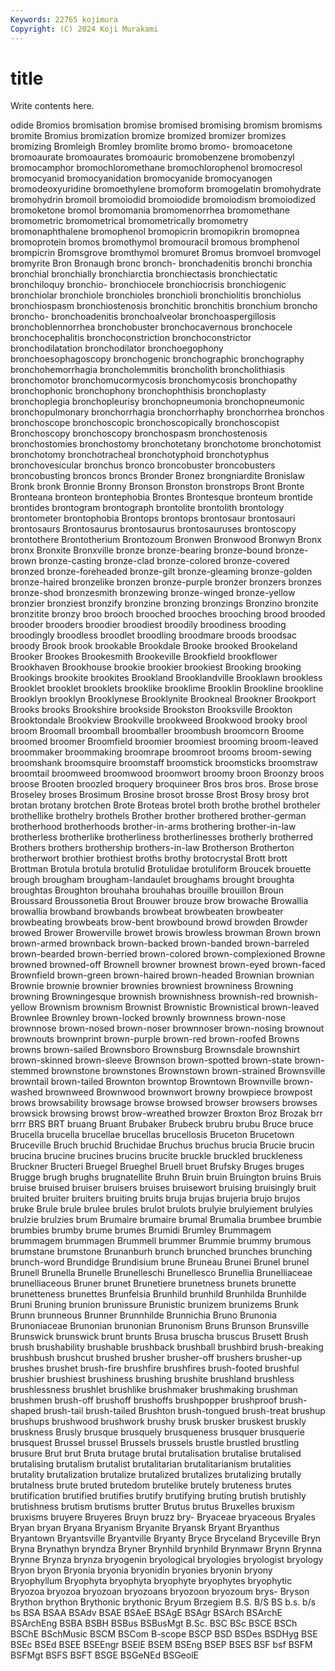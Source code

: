 ```yaml
---
Keywords: 22765 kojimura
Copyright: (C) 2024 Koji Murakami
---
```


# title

Write contents here.



odide Bromios bromisation
bromise bromised bromising bromism bromisms bromite Bromius bromization bromize bromized
bromizer bromizes bromizing Bromleigh Bromley bromlite bromo bromo- bromoacetone bromoaurate
bromoaurates bromoauric bromobenzene bromobenzyl bromocamphor bromochloromethane bromochlorophenol bromocresol bromocyanid bromocyanidation
bromocyanide bromocyanogen bromodeoxyuridine bromoethylene bromoform bromogelatin bromohydrate bromohydrin bromoil bromoiodid
bromoiodide bromoiodism bromoiodized bromoketone bromol bromomania bromomenorrhea bromomethane bromometric bromometrical
bromometrically bromometry bromonaphthalene bromophenol bromopicrin bromopikrin bromopnea bromoprotein bromos bromothymol
bromouracil bromous bromphenol brompicrin Bromsgrove bromthymol bromuret Bromus bromvoel bromvogel
bromyrite Bron Bronaugh bronc bronch- bronchadenitis bronchi bronchia bronchial bronchially
bronchiarctia bronchiectasis bronchiectatic bronchiloquy bronchio- bronchiocele bronchiocrisis bronchiogenic bronchiolar bronchiole
bronchioles bronchioli bronchiolitis bronchiolus bronchiospasm bronchiostenosis bronchitic bronchitis bronchium broncho
broncho- bronchoadenitis bronchoalveolar bronchoaspergillosis bronchoblennorrhea bronchobuster bronchocavernous bronchocele bronchocephalitis bronchoconstriction
bronchoconstrictor bronchodilatation bronchodilator bronchoegophony bronchoesophagoscopy bronchogenic bronchographic bronchography bronchohemorrhagia broncholemmitis
broncholith broncholithiasis bronchomotor bronchomucormycosis bronchomycosis bronchopathy bronchophonic bronchophony bronchophthisis bronchoplasty
bronchoplegia bronchopleurisy bronchopneumonia bronchopneumonic bronchopulmonary bronchorrhagia bronchorrhaphy bronchorrhea bronchos bronchoscope
bronchoscopic bronchoscopically bronchoscopist Bronchoscopy bronchoscopy bronchospasm bronchostenosis bronchostomies bronchostomy bronchotetany
bronchotome bronchotomist bronchotomy bronchotracheal bronchotyphoid bronchotyphus bronchovesicular bronchus bronco broncobuster
broncobusters broncobusting broncos broncs Bronder Bronez brongniardite Bronislaw Bronk bronk
Bronnie Bronny Bronson Bronston bronstrops Bront Bronte Bronteana bronteon brontephobia
Brontes Brontesque bronteum brontide brontides brontogram brontograph brontolite brontolith brontology
brontometer brontophobia Brontops brontops brontosaur brontosauri brontosaurs Brontosaurus brontosaurus brontosauruses
brontoscopy brontothere Brontotherium Brontozoum Bronwen Bronwood Bronwyn Bronx bronx Bronxite
Bronxville bronze bronze-bearing bronze-bound bronze-brown bronze-casting bronze-clad bronze-colored bronze-covered bronzed
bronze-foreheaded bronze-gilt bronze-gleaming bronze-golden bronze-haired bronzelike bronzen bronze-purple bronzer bronzers
bronzes bronze-shod bronzesmith bronzewing bronze-winged bronze-yellow bronzier bronziest bronzify bronzine
bronzing bronzings Bronzino bronzite bronzitite bronzy broo brooch brooched brooches
brooching brood brooded brooder brooders broodier broodiest broodily broodiness brooding
broodingly broodless broodlet broodling broodmare broods broodsac broody Brook brook
brookable Brookdale Brooke brooked Brookeland Brooker Brookes Brookesmith Brookeville Brookfield
brookflower Brookhaven Brookhouse brookie brookier brookiest Brooking brooking Brookings brookite
brookites Brookland Brooklandville Brooklawn brookless Brooklet brooklet brooklets brooklike brooklime
Brooklin Brookline brookline Brooklyn brooklyn Brooklynese Brooklynite Brookneal Brookner Brookport
Brooks brooks Brookshire brookside Brookston Brooksville Brookton Brooktondale Brookview Brookville
brookweed Brookwood brooky brool broom Broomall broomball broomballer broombush broomcorn
Broome broomed broomer Broomfield broomier broomiest brooming broom-leaved broommaker broommaking
broomrape broomroot brooms broom-sewing broomshank broomsquire broomstaff broomstick broomsticks broomstraw
broomtail broomweed broomwood broomwort broomy broon Broonzy broos broose Brooten
broozled broquery broquineer Bros bros bros. Brose brose Broseley broses
Brosimum Brosine brosot brosse Brost Brosy brosy brot brotan brotany
brotchen Brote Broteas brotel broth brothe brothel brotheler brothellike brothelry
brothels Brother brother brothered brother-german brotherhood brotherhoods brother-in-arms brothering brother-in-law
brotherless brotherlike brotherliness brotherlinesses brotherly brotherred Brothers brothers brothership brothers-in-law
Brotherson Brotherton brotherwort brothier brothiest broths brothy brotocrystal Brott brott
Brottman Brotula brotula brotulid Brotulidae brotuliform Broucek brouette brough brougham
brougham-landaulet broughams brought broughta broughtas Broughton brouhaha brouhahas brouille brouillon
Broun Broussard Broussonetia Brout Brouwer brouze brow browache Browallia browallia
browband browbands browbeat browbeaten browbeater browbeating browbeats brow-bent browbound browd
browden Browder browed Brower Browerville browet browis browless browman Brown
brown brown-armed brownback brown-backed brown-banded brown-barreled brown-bearded brown-berried brown-colored brown-complexioned
Browne browned browned-off Brownell browner brownest brown-eyed brown-faced Brownfield brown-green
brown-haired brown-headed Brownian brownian Brownie brownie brownier brownies browniest browniness
Browning browning Browningesque brownish brownishness brownish-red brownish-yellow Brownism brownism Brownist
Brownistic Brownistical brown-leaved Brownlee Brownley brown-locked brownly brownness brown-nose brownnose
brown-nosed brown-noser brownnoser brown-nosing brownout brownouts brownprint brown-purple brown-red brown-roofed
Browns browns brown-sailed Brownsboro Brownsburg Brownsdale brownshirt brown-skinned brown-sleeve Brownson
brown-spotted brown-state brown-stemmed brownstone brownstones Brownstown brown-strained Brownsville browntail brown-tailed
Brownton browntop Browntown Brownville brown-washed brownweed Brownwood brownwort browny browpiece
browpost brows browsability browsage browse browsed browser browsers browses browsick
browsing browst brow-wreathed browzer Broxton Broz Brozak brr brrr BRS
BRT bruang Bruant Brubaker Brubeck brubru brubu Bruce bruce Brucella
brucella brucellae brucellas brucellosis Bruceton Brucetown Bruceville Bruch bruchid Bruchidae
Bruchus bruchus brucia Brucie brucin brucina brucine brucines brucins brucite
bruckle bruckled bruckleness Bruckner Bructeri Bruegel Brueghel Bruell bruet Brufsky
Bruges bruges Brugge brugh brughs brugnatellite Bruhn Bruin bruin Bruington
bruins Bruis bruise bruised bruiser bruisers bruises bruisewort bruising bruisingly
bruit bruited bruiter bruiters bruiting bruits bruja brujas brujeria brujo
brujos bruke Brule brule brulee brules brulot brulots brulyie brulyiement
brulyies brulzie brulzies brum Brumaire brumaire brumal Brumalia brumbee brumbie
brumbies brumby brume brumes Brumidi Brumley Brummagem brummagem brummagen Brummell
brummer Brummie brummy brumous brumstane brumstone Brunanburh brunch brunched brunches
brunching brunch-word Brundidge Brundisium brune Bruneau Brunei Brunel brunel Brunell
Brunella Brunelle Brunelleschi Brunellesco Brunellia Brunelliaceae brunelliaceous Bruner brunet Brunetiere
brunetness brunets brunette brunetteness brunettes Brunfelsia Brunhild brunhild Brunhilda Brunhilde
Bruni Bruning brunion brunissure Brunistic brunizem brunizems Brunk Brunn brunneous
Brunner Brunnhilde Brunnichia Bruno Brunonia Brunoniaceae Brunonian brunonian Brunonism Bruns
Brunson Brunsville Brunswick brunswick brunt brunts Brusa bruscha bruscus Brusett
Brush brush brushability brushable brushback brushball brushbird brush-breaking brushbush brushcut
brushed brusher brusher-off brushers brusher-up brushes brushet brush-fire brushfire brushfires
brush-footed brushful brushier brushiest brushiness brushing brushite brushland brushless brushlessness
brushlet brushlike brushmaker brushmaking brushman brushmen brush-off brushoff brushoffs brushpopper
brushproof brush-shaped brush-tail brush-tailed Brushton brush-tongued brush-treat brushup brushups brushwood
brushwork brushy brusk brusker bruskest bruskly bruskness Brusly brusque brusquely
brusqueness brusquer brusquerie brusquest Brussel brussel Brussels brussels brustle brustled
brustling brusure Brut brut Bruta brutage brutal brutalisation brutalise brutalised
brutalising brutalism brutalist brutalitarian brutalitarianism brutalities brutality brutalization brutalize brutalized
brutalizes brutalizing brutally brutalness brute bruted brutedom brutelike brutely bruteness
brutes brutification brutified brutifies brutify brutifying bruting brutish brutishly brutishness
brutism brutisms brutter Brutus brutus Bruxelles bruxism bruxisms bruyere Bruyeres
Bruyn bruzz bry- Bryaceae bryaceous Bryales Bryan bryan Bryana Bryanism
Bryanite Bryansk Bryant Bryanthus Bryantown Bryantsville Bryantville Bryanty Bryce Bryceland
Bryceville Bryn Bryna Brynathyn bryndza Bryner Brynhild brynhild Brynmawr Brynn
Brynna Brynne Brynza brynza bryogenin bryological bryologies bryologist bryology Bryon
bryon Bryonia bryonia bryonidin bryonies bryonin bryony Bryophyllum Bryophyta bryophyta
bryophyte bryophytes bryophytic Bryozoa bryozoa bryozoan bryozoans bryozoon bryozoum brys-
Bryson Brython brython Brythonic brythonic Bryum Brzegiem B.S. B/S BS
b.s. b/s bs BSA BSAA BSAdv BSAE BSAeE BSAgE BSAgr
BSArch BSArchE BSArchEng BSBA BSBH BSBus BSBusMgt B.Sc. BSC BSc
BSCE BSCh BSChE BSchMusic BSCM BSCom B-scope BSCP BSD BSDes
BSDHyg BSE BSEc BSEd BSEE BSEEngr BSElE BSEM BSEng BSEP
BSES BSF bsf BSFM BSFMgt BSFS BSFT BSGE BSGeNEd BSGeolE
